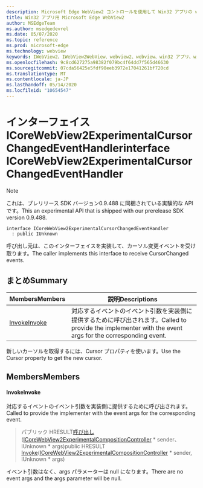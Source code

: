 ```yaml
---
description: Microsoft Edge WebView2 コントロールを使用して Win32 アプリの web コンテンツをホストする
title: Win32 アプリ用 Microsoft Edge WebView2
author: MSEdgeTeam
ms.author: msedgedevrel
ms.date: 05/07/2020
ms.topic: reference
ms.prod: microsoft-edge
ms.technology: webview
keywords: IWebView2、IWebView2WebView、webview2、webview、win32 アプリ、win32、edge、ICoreWebView2、ICoreWebView2Controller、browser control、edge html
ms.openlocfilehash: 9c8cd627275a98382f079bc4f64dd7f565d46630
ms.sourcegitcommit: 07cda56425e5fdf90eeb3972e17041261bf720cd
ms.translationtype: MT
ms.contentlocale: ja-JP
ms.lasthandoff: 05/14/2020
ms.locfileid: "10654547"
---
```

# <span data-ttu-id="46b8c-104">インターフェイス ICoreWebView2ExperimentalCursorChangedEventHandler</span><span class="sxs-lookup"><span data-stu-id="46b8c-104">interface ICoreWebView2ExperimentalCursorChangedEventHandler</span></span> 

> [!NOTE]
> <span data-ttu-id="46b8c-105">これは、プレリリース SDK バージョン0.9.488 に同梱されている実験的な API です。</span><span class="sxs-lookup"><span data-stu-id="46b8c-105">This an experimental API that is shipped with our prerelease SDK version 0.9.488.</span></span>

```
interface ICoreWebView2ExperimentalCursorChangedEventHandler
  : public IUnknown
```

<span data-ttu-id="46b8c-106">呼び出し元は、このインターフェイスを実装して、カーソル変更イベントを受け取ります。</span><span class="sxs-lookup"><span data-stu-id="46b8c-106">The caller implements this interface to receive CursorChanged events.</span></span>

## <span data-ttu-id="46b8c-107">まとめ</span><span class="sxs-lookup"><span data-stu-id="46b8c-107">Summary</span></span>

 <span data-ttu-id="46b8c-108">Members</span><span class="sxs-lookup"><span data-stu-id="46b8c-108">Members</span></span>                        | <span data-ttu-id="46b8c-109">説明</span><span class="sxs-lookup"><span data-stu-id="46b8c-109">Descriptions</span></span>
--------------------------------|---------------------------------------------
[<span data-ttu-id="46b8c-110">Invoke</span><span class="sxs-lookup"><span data-stu-id="46b8c-110">Invoke</span></span>](#invoke) | <span data-ttu-id="46b8c-111">対応するイベントのイベント引数を実装側に提供するために呼び出されます。</span><span class="sxs-lookup"><span data-stu-id="46b8c-111">Called to provide the implementer with the event args for the corresponding event.</span></span>

<span data-ttu-id="46b8c-112">新しいカーソルを取得するには、Cursor プロパティを使います。</span><span class="sxs-lookup"><span data-stu-id="46b8c-112">Use the Cursor property to get the new cursor.</span></span>

## <span data-ttu-id="46b8c-113">Members</span><span class="sxs-lookup"><span data-stu-id="46b8c-113">Members</span></span>

#### <span data-ttu-id="46b8c-114">Invoke</span><span class="sxs-lookup"><span data-stu-id="46b8c-114">Invoke</span></span> 

<span data-ttu-id="46b8c-115">対応するイベントのイベント引数を実装側に提供するために呼び出されます。</span><span class="sxs-lookup"><span data-stu-id="46b8c-115">Called to provide the implementer with the event args for the corresponding event.</span></span>

> <span data-ttu-id="46b8c-116">パブリック HRESULT[呼び出し](#invoke)([ICoreWebView2ExperimentalCompositionController](icorewebview2experimentalcompositioncontroller.md) \* sender、IUnknown \* args)</span><span class="sxs-lookup"><span data-stu-id="46b8c-116">public HRESULT [Invoke](#invoke)([ICoreWebView2ExperimentalCompositionController](icorewebview2experimentalcompositioncontroller.md) \* sender, IUnknown \* args)</span></span>

<span data-ttu-id="46b8c-117">イベント引数はなく、args パラメーターは null になります。</span><span class="sxs-lookup"><span data-stu-id="46b8c-117">There are no event args and the args parameter will be null.</span></span>

